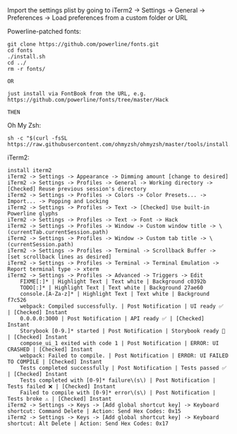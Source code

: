 Import the settings plist by going to iTerm2 -> Settings -> General -> Preferences -> Load preferences from a custom folder or URL

Powerline-patched fonts:

    git clone https://github.com/powerline/fonts.git
    cd fonts
    ./install.sh
    cd ../
    rm -r fonts/
    
    OR
    
    just install via FontBook from the URL, e.g. https://github.com/powerline/fonts/tree/master/Hack
    
    THEN
    

Oh My Zsh:

    sh -c "$(curl -fsSL https://raw.githubusercontent.com/ohmyzsh/ohmyzsh/master/tools/install.sh)"
    
iTerm2:

    install iterm2
    iTerm2 -> Settings -> Appearance -> Dimming amount [change to desired]
    iTerm2 -> Settings -> Profiles -> General -> Working directory -> [Checked] Reuse previous session's directory
    iTerm2 -> Settings -> Profiles -> Colors -> Color Presets... -> Import... -> Popping and Locking
    iTerm2 -> Settings -> Profiles -> Text -> [Checked] Use built-in Powerline glyphs
    iTerm2 -> Settings -> Profiles -> Text -> Font -> Hack
    iTerm2 -> Settings -> Profiles -> Window -> Custom window title -> \(currentTab.currentSession.path)
    iTerm2 -> Settings -> Profiles -> Window -> Custom tab title -> \(currentSession.path)
    iTerm2 -> Settings -> Profiles -> Terminal -> Scrollback Buffer -> [set scrollback lines as desired]
    iTerm2 -> Settings -> Profiles -> Terminal -> Terminal Emulation -> Report terminal type -> xterm
    iTerm2 -> Settings -> Profiles -> Advanced -> Triggers -> Edit
        FIXME[:]* | Highlight Text | Text white | Background c0392b
        TODO[:]* | Highlight Text | Text white | Background 27ae60
        console.[A-Za-z]* | Highlight Text | Text white | Background f7c526
        webpack: Compiled successfully. | Post Notification | UI ready ✅ | [Checked] Instant
        0.0.0.0:3000 | Post Notification | API ready ✅ | [Checked] Instant
        Storybook [0-9.]* started | Post Notification | Storybook ready 🎨 | [Checked] Instant
        compose_ui_1 exited with code 1 | Post Notification | ERROR: UI CRASHED | [Checked] Instant
        webpack: Failed to compile. | Post Notification | ERROR: UI FAILED TO COMPILE | [Checked] Instant
        Tests completed successfully | Post Notification | Tests passed ✅ | [Checked] Instant
        Tests completed with [0-9]* failure\(s\) | Post Notification | Tests failed ❌ | [Checked] Instant
        Failed to compile with [0-9]* error\(s\) | Post Notification | Tests broke ⚠️ | [Checked] Instant
    iTerm2 -> Settings -> Keys -> [Add global shortcut key] -> Keyboard shortcut: Command Delete | Action: Send Hex Codes: 0x15
    iTerm2 -> Settings -> Keys -> [Add global shortcut key] -> Keyboard shortcut: Alt Delete | Action: Send Hex Codes: 0x17

